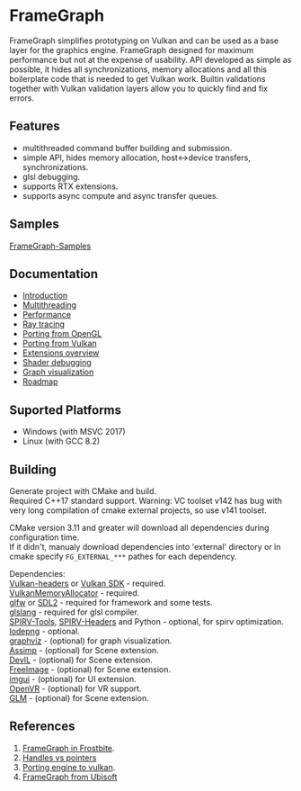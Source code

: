 # FrameGraph

FrameGraph simplifies prototyping on Vulkan and can be used as a base layer for the graphics engine.
FrameGraph designed for maximum performance but not at the expense of usability. API developed as simple as possible, it hides all synchronizations, memory allocations and all this boilerplate code that is needed to get Vulkan work. Builtin validations together with Vulkan validation layers allow you to quickly find and fix errors.

## Features
* multithreaded command buffer building and submission.
* simple API, hides memory allocation, host<->device transfers, synchronizations.
* glsl debugging.
* supports RTX extensions.
* supports async compute and async transfer queues.

## Samples
[FrameGraph-Samples](https://github.com/azhirnov/FrameGraph-Samples)

## Documentation
* [Introduction](docs/Introduction.md)
* [Multithreading](docs/Multithreading.md)
* [Performance](docs/Performance.md)
* [Ray tracing](docs/RayTracing.md)
* [Porting from OpenGL](docs/Porting-from-OpenGL.md)
* [Porting from Vulkan](docs/Porting-from-Vulkan.md)
* [Extensions overview](extensions/Readme.md)
* [Shader debugging](docs/Shader-debugging.md)
* [Graph visualization](docs/Graph-visualization.md)
* [Roadmap](docs/Roadmap.md)


## Suported Platforms
* Windows (with MSVC 2017)
* Linux (with GCC 8.2)


## Building
Generate project with CMake and build.<br/>
Required C++17 standard support.
Warning: VC toolset v142 has bug with very long compilation of cmake external projects, so use v141 toolset.

CMake version 3.11 and greater will download all dependencies during configuration time.<br/>
If it didn't, manualy download dependencies into 'external' directory or in cmake specify `FG_EXTERNAL_***` pathes for each dependency.

Dependencies:<br/>
[Vulkan-headers](https://github.com/KhronosGroup/Vulkan-Headers) or [Vulkan SDK](https://www.lunarg.com/vulkan-sdk/) - required.<br/>
[VulkanMemoryAllocator](https://github.com/GPUOpen-LibrariesAndSDKs/VulkanMemoryAllocator) - required.<br/>
[glfw](https://github.com/glfw/glfw) or [SDL2](https://www.libsdl.org) - required for framework and some tests.<br/>
[glslang](https://github.com/KhronosGroup/glslang) - required for glsl compiler.<br/>
[SPIRV-Tools](https://github.com/KhronosGroup/SPIRV-Tools), [SPIRV-Headers](https://github.com/KhronosGroup/SPIRV-Headers) and Python - optional, for spirv optimization.<br/>
[lodepng](https://github.com/lvandeve/lodepng) - optional.<br/>
[graphviz](https://www.graphviz.org/) - (optional) for graph visualization.<br/>
[Assimp](https://github.com/assimp/assimp) - (optional) for Scene extension.<br/>
[DevIL](http://openil.sourceforge.net/) - (optional) for Scene extension.<br/>
[FreeImage](http://freeimage.sourceforge.net/) - (optional) for Scene extension.<br/>
[imgui](https://github.com/ocornut/imgui) - (optional) for UI extension.<br/>
[OpenVR](https://github.com/ValveSoftware/openvr) - (optional) for VR support.<br/>
[GLM](https://glm.g-truc.net/0.9.9/index.html) - (optional) for Scene extension.<br/>


## References
1. [FrameGraph in Frostbite](https://www.gdcvault.com/play/1024612/FrameGraph-Extensible-Rendering-Architecture-in).<br/>
2. [Handles vs pointers](https://floooh.github.io/2018/06/17/handles-vs-pointers.html)<br/>
3. [Porting engine to vulkan](https://gpuopen.com/presentation-porting-engine-to-vulkan-dx12/).<br/>
4. [FrameGraph from Ubisoft](https://developer.download.nvidia.com/assets/gameworks/downloads/regular/GDC17/DX12CaseStudies_GDC2017_FINAL.pdf)
